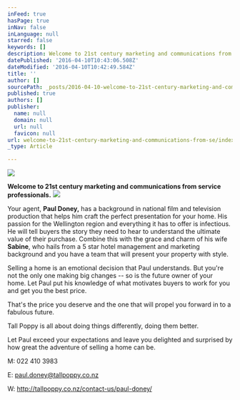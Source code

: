 ```yaml
---
inFeed: true
hasPage: true
inNav: false
inLanguage: null
starred: false
keywords: []
description: Welcome to 21st century marketing and communications from service professionals.
datePublished: '2016-04-10T10:43:06.508Z'
dateModified: '2016-04-10T10:42:49.584Z'
title: ''
author: []
sourcePath: _posts/2016-04-10-welcome-to-21st-century-marketing-and-communications-from-se.md
published: true
authors: []
publisher:
  name: null
  domain: null
  url: null
  favicon: null
url: welcome-to-21st-century-marketing-and-communications-from-se/index.html
_type: Article

---
```

![](https://the-grid-user-content.s3-us-west-2.amazonaws.com/56d4f63e-41ee-4d90-a8db-b9afe10bf471.jpg)

**Welcome to 21st century marketing and communications from service professionals.**
![](https://the-grid-user-content.s3-us-west-2.amazonaws.com/e17940f7-c388-485f-8017-d6d2e09cd850.jpg)

Your agent, **Paul Doney,** has a background in national film and television production that helps him craft the perfect presentation for your home. His passion for the Wellington region and everything it has to offer is infectious. He will tell buyers the story they need to hear to understand the ultimate value of their purchase. Combine this with the grace and charm of his wife **Sabine**, who hails from a 5 star hotel management and marketing background and you have a team that will present your property with style.

Selling a home is an emotional decision that Paul understands. But you're not the only one making big changes -- so is the future owner of your home. Let Paul put his knowledge of what motivates buyers to work for you and get you the best price.

That's the price you deserve and the one that will propel you forward in to a fabulous future.

Tall Poppy is all about doing things differently, doing them better.

Let Paul exceed your expectations and leave you delighted and surprised by how great the adventure of selling a home can be.

M: 022 410 3983

E: paul.doney@tallpoppy.co.nz

W: http://tallpoppy.co.nz/contact-us/paul-doney/